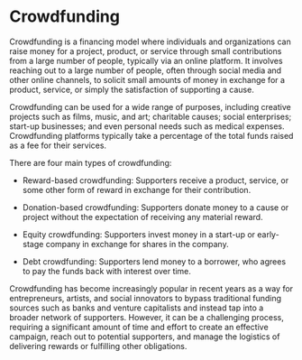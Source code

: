 # Crowdfunding

Crowdfunding is a financing model where individuals and organizations can raise money for a project, product, or service through small contributions from a large number of people, typically via an online platform. It involves reaching out to a large number of people, often through social media and other online channels, to solicit small amounts of money in exchange for a product, service, or simply the satisfaction of supporting a cause.

Crowdfunding can be used for a wide range of purposes, including creative projects such as films, music, and art; charitable causes; social enterprises; start-up businesses; and even personal needs such as medical expenses. Crowdfunding platforms typically take a percentage of the total funds raised as a fee for their services.

There are four main types of crowdfunding:

* Reward-based crowdfunding: Supporters receive a product, service, or some other form of reward in exchange for their contribution.

* Donation-based crowdfunding: Supporters donate money to a cause or project without the expectation of receiving any material reward.

* Equity crowdfunding: Supporters invest money in a start-up or early-stage company in exchange for shares in the company.

* Debt crowdfunding: Supporters lend money to a borrower, who agrees to pay the funds back with interest over time.

Crowdfunding has become increasingly popular in recent years as a way for entrepreneurs, artists, and social innovators to bypass traditional funding sources such as banks and venture capitalists and instead tap into a broader network of supporters. However, it can be a challenging process, requiring a significant amount of time and effort to create an effective campaign, reach out to potential supporters, and manage the logistics of delivering rewards or fulfilling other obligations.
